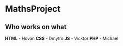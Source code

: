 # MathsProject

## Who works on what
**HTML** - Hovan
**CSS** - Dmytro
**JS** - Vicktor
**PHP** - Michael
